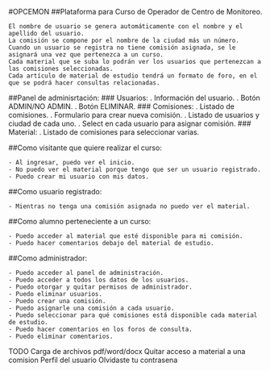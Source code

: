 #OPCEMON
##Plataforma para Curso de Operador de Centro de Monitoreo.

    El nombre de usuario se genera automáticamente con el nombre y el apellido del usuario. 
    La comisión se compone por el nombre de la ciudad más un número.
    Cuando un usuario se registra no tiene comisión asignada, se le asignará una vez que pertenezca a un curso.
    Cada material que se suba lo podrán ver los usuarios que pertenezcan a las comisiones seleccionadas.
    Cada artículo de material de estudio tendrá un formato de foro, en el que se podrá hacer consultas relacionadas.


##Panel de adminisrtación:
    ### Usuarios: 
        . Información del usuario.
        . Botón ADMIN/NO ADMIN.
        . Botón ELIMINAR.
    ### Comisiones:
        . Listado de comisiones.
        . Formulario para crear nueva comisión.
        . Listado de usuarios y ciudad de cada uno.
        . Select en cada usuario para asignar comisión.
    ### Material:
       . Listado de comisiones para seleccionar varias.

##Como visitante que quiere realizar el curso:

    - Al ingresar, puedo ver el inicio.
    - No puedo ver el material porque tengo que ser un usuario registrado.
    - Puedo crear mi usuario con mis datos.

##Como usuario registrado:

    - Mientras no tenga una comisión asignada no puedo ver el material.

##Como alumno perteneciente a un curso:

    - Puedo acceder al material que esté disponible para mi comisión.
    - Puedo hacer comentarios debajo del material de estudio.

##Como administrador:

    - Puedo acceder al panel de administración.
    - Puedo acceder a todos los datos de los usuarios.
    - Puedo otorgar y quitar permisos de administrador.
    - Puedo eliminar usuarios.
    - Puedo crear una comisión.
    - Puedo asignarle una comisión a cada usuario.
    - Puedo seleccionar para qué comisiones está disponible cada material de estudio.
    - Puedo hacer comentarios en los foros de consulta.
    - Puedo eliminar comentarios.


TODO
    Carga de archivos pdf/word/docx
    Quitar acceso a material a una comision
    Perfil del usuario
    Olvidaste tu contrasena